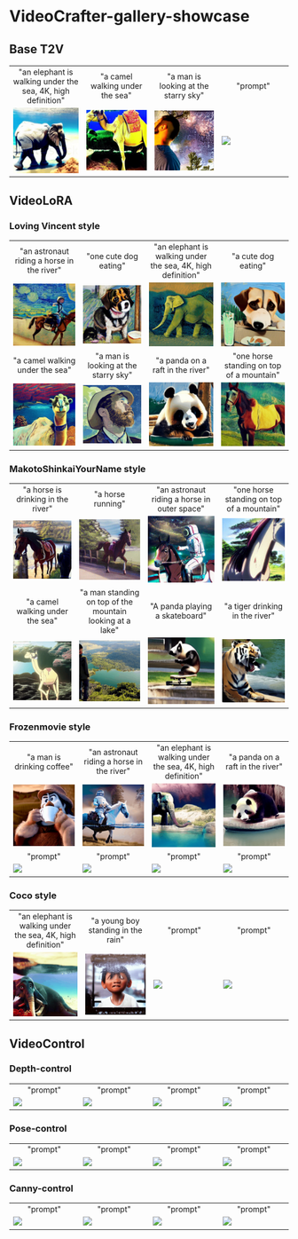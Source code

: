 # VideoCrafter-gallery-showcase



## Base T2V  

<table class="center">
  <td style="text-align:center;" width="170">"an elephant is walking under the sea, 4K, high definition"</td>
  <td style="text-align:center;" width="170">"a camel walking under the sea"</td>
  <td style="text-align:center;" width="170">"a man is looking at the starry sky"</td>
  <td style="text-align:center;" width="170">"prompt"</td>
  <tr>
  <td><img src=assets/base/an_elephant_is_walking_under_the_sea_4K_high_definition_base_t2v.gif width="170"></td>
  <td><img src=assets/base/a_camel_walking_under_the_sea_000184b41510b2c7bed0f5ad19165bf73b338b2babe.gif width="170"></td>
  <td><img src=assets/base/a_man_is_looking_at_the_starry_sky_000.gif width="170"></td>
  <td><img src=assets/base/xx.gif width="170"></td>
</table >

## VideoLoRA   
### Loving Vincent style
<table class="center">
  <td style="text-align:center;" width="170">"an astronaut riding a horse in the river"</td>
  <td style="text-align:center;" width="170">"one cute dog eating"</td>
  <td style="text-align:center;" width="170">"an elephant is walking under the sea, 4K, high definition"</td>
  <td style="text-align:center;" width="170">"a cute dog eating"</td>
<tr>
  <td><img src=assets/lora/vincent/an_astronaut_riding_a_horse_in_the_river_Loving_Vincent_style_000.gif width="170"></td>
  <td><img src=assets/lora/vincent/one_cute_dog_eating__Loving_Vincent_style_0008879b03b1153aa089e080027dcc51c11a8f64375.gif width="170"></td>
  <td><img src=assets/lora/vincent/an_elephant_is_walking_under_the_sea_4K_high_definition_loving_vincent_style.gif width="170"></td>
  <td><img src=assets/lora/vincent/a_cute_dog_eating_loving_vincent_style.gif width="170"></td>
<tr>
  <td style="text-align:center;" width="170">"a camel walking under the sea"</td>
  <td style="text-align:center;" width="170">"a man is looking at the starry sky"</td>
  <td style="text-align:center;" width="170">"a panda on a raft in the river"</td>
  <td style="text-align:center;" width="170">"one horse standing on top of a mountain"</td>
<tr>
  <td><img src=assets/lora/vincent/a_camel_walking_under_the_sea_Loving_Vincent_style_00102c0455e31871dae97fb21bb4decb7125942b07b.gif width="170"></td>  
  <td><img src=assets/lora/vincent/a_man_is_looking_at_the_starry_sky_Loving_Vincent_style_0007732a1d1a3b5f0f8655cd4df9ea8304f4cbf3f3b.gif width="170"></td>
  <td><img src=assets/lora/vincent/A_panda_on_a_raft_in_the_river__Loving_Vincent_style_001e34bca14a261405bf5dde67f52799261cb2e8805.gif width="170"></td>
  <td><img src=assets/lora/vincent/one_horse_standing_on_top_of_a_mountain_Loving_Vincent_style_0005eb8dff8e467c7fc99d00d7429932ba0a357ac7e.gif width="170"></td>
</table >

### MakotoShinkaiYourName style
<table class="center">
  <td style="text-align:center;" width="170">"a horse is drinking in the river"</td>
  <td style="text-align:center;" width="170">"a horse running"</td>
  <td style="text-align:center;" width="170">"an astronaut riding a horse in outer space"</td>
  <td style="text-align:center;" width="170">"one horse standing on top of a mountain"</td>
<tr>
  <td><img src=assets/lora/yourname/a_horse_is_drinking_in_the_river_MakotoShinkaiYourName_style_000.gif width="170"></td>
  <td><img src=assets/lora/yourname/a_horse_running_MakotoShinkaiYourName_style_000745c0bd67dddd1c2dc73dc9464c6d99724f28000.gif width="170"></td>
  <td><img src=assets/lora/yourname/an_astronaut_riding_a_horse_in_outer_space_MakotoShinkaiYourName_style_000.gif width="170"></td>
  <td><img src=assets/lora/yourname/one_horse_standing_on_top_of_a_mountain_MakotoShinkaiYourName_style_000.gif width="170"></td>
<tr>
  <td style="text-align:center;" width="170">"a camel walking under the sea"</td>
  <td style="text-align:center;" width="170">"a man standing on top of the mountain looking at a lake"</td>
  <td style="text-align:center;" width="170">"A panda playing a skateboard"</td>
  <td style="text-align:center;" width="170">"a tiger drinking in the river"</td>
<tr>
  <td><img src=assets/lora/yourname/a_camel_walking_under_the_sea_MakotoShinkaiYourName_style_001db1e8aa467f7bd290a9f351c2330297e3f24352a.gif width="170"></td>
  <td><img src=assets/lora/yourname/a_man_standing_on_top_of_the_mountain_looking_at_a_lake__MakotoShinkaiYourName_style_0012a1489b6eb9a03c15ccb8521424c9cbbeaabbba4.gif width="170"></td>
  <td><img src=assets/lora/yourname/A_panda__playing_a_skateboard_MakotoShinkaiYourName_style_0000604bd34eec269301d359b189b1c4f3830d6ae61.gif width="170"></td>
  <td><img src=assets/lora/yourname/a_tiger_drinking_in_the_river_MakotoShinkaiYourName_style_0008363cc16665c834ea90f1b1757f27ec26bdaa320.gif width="170"></td>
</table >

### Frozenmovie style 
<table class="center">
  <td style="text-align:center;" width="170">"a man is drinking coffee"</td>
  <td style="text-align:center;" width="170">"an astronaut riding a horse in the river"</td>
  <td style="text-align:center;" width="170">"an elephant is walking under the sea, 4K, high definition"</td>
  <td style="text-align:center;" width="170">"a panda on a raft in the river"</td>
  <tr>
  <td><img src=assets/lora/frozen/a_man_is_drinking_coffee_frozen_sytle.gif width="170"></td>
  <td><img src=assets/lora/frozen/astronaut_riding_a_horse_in_the_river_frozen_style.gif width="170"></td>
  <td><img src=assets/lora/frozen/an_elephant_is_walking_under_the_sea_4K_high_definition_frozen_style.gif width="170"></td>
  <td><img src=assets/lora/frozen/A_panda_on_a_raft_in_the_river__frozenmovie_style_00039bdc8c6bd38a8a72c3050a23558cfe2aef08581.gif width="170"></td>
<tr>
  <td style="text-align:center;" width="170">"prompt"</td>
  <td style="text-align:center;" width="170">"prompt"</td>
  <td style="text-align:center;" width="170">"prompt"</td>
  <td style="text-align:center;" width="170">"prompt"</td>
<tr>
  <td><img src=assets/lora/frozen/xx.gif width="170"></td>
  <td><img src=assets/lora/frozen/xx.gif width="170"></td>
  <td><img src=assets/lora/frozen/xx.gif width="170"></td>
  <td><img src=assets/lora/frozen/xx.gif width="170"></td>
</table >

### Coco style
<table class="center">
  <td style="text-align:center;" width="170">"an elephant is walking under the sea, 4K, high definition"</td>
  <td style="text-align:center;" width="170">"a young boy standing in the rain"</td>
  <td style="text-align:center;" width="170">"prompt"</td>
  <td style="text-align:center;" width="170">"prompt"</td>
  <tr>
  <td><img src=assets/lora/coco/an_elephant_is_walking_under_the_sea_4K_high_definition_coco_style.gif width="170"></td>
  <td><img src=assets/lora/coco/a_young_boy_standing_in_the_rain_coco_style_000b2d9f288e2a2ee76bb08acaac2a75771862bc4ba.gif width="170"></td>
  <td><img src=assets/lora/coco/xx.gif width="170"></td>
  <td><img src=assets/lora/coco/xx.gif width="170"></td>
</table >

## VideoControl
### Depth-control 
<table class="center">
  <td style="text-align:center;" width="170">"prompt"</td>
  <td style="text-align:center;" width="170">"prompt"</td>
  <td style="text-align:center;" width="170">"prompt"</td>
  <td style="text-align:center;" width="170">"prompt"</td>
  <tr>
  <td><img src=assets/videocontrol/depth/xx.gif width="170"></td>
  <td><img src=assets/videocontrol/depth/xx.gif width="170"></td>
  <td><img src=assets/videocontrol/depth/xx.gif width="170"></td>
  <td><img src=assets/videocontrol/depth/xx.gif width="170"></td>
</table >

### Pose-control 
<table class="center">
  <td style="text-align:center;" width="170">"prompt"</td>
  <td style="text-align:center;" width="170">"prompt"</td>
  <td style="text-align:center;" width="170">"prompt"</td>
  <td style="text-align:center;" width="170">"prompt"</td>
  <tr>
  <td><img src=assets/videocontrol/pose/xx.gif width="170"></td>
  <td><img src=assets/videocontrol/pose/xx.gif width="170"></td>
  <td><img src=assets/videocontrol/pose/xx.gif width="170"></td>
  <td><img src=assets/videocontrol/pose/xx.gif width="170"></td>
</table >

### Canny-control 
<table class="center">
  <td style="text-align:center;" width="170">"prompt"</td>
  <td style="text-align:center;" width="170">"prompt"</td>
  <td style="text-align:center;" width="170">"prompt"</td>
  <td style="text-align:center;" width="170">"prompt"</td>
  <tr>
  <td><img src=assets/videocontrol/canny/xx.gif width="170"></td>
  <td><img src=assets/videocontrol/canny/xx.gif width="170"></td>
  <td><img src=assets/videocontrol/canny/xx.gif width="170"></td>
  <td><img src=assets/videocontrol/canny/xx.gif width="170"></td>
</table >
